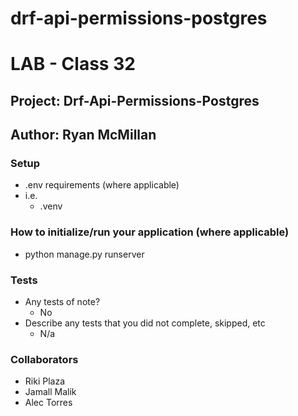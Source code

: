 # drf-api-permissions-postgres

# LAB - Class 32
## Project: Drf-Api-Permissions-Postgres
## Author: Ryan McMillan

### Setup
- .env requirements (where applicable)
- i.e.
  - .venv

### How to initialize/run your application (where applicable)
- python manage.py runserver

### Tests
- Any tests of note?
  - No
- Describe any tests that you did not complete, skipped, etc
  - N/a

### Collaborators
- Riki Plaza
- Jamall Malik
- Alec Torres